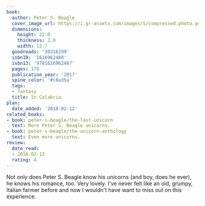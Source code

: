 ```yaml
---
book:
  author: Peter S. Beagle
  cover_image_url: https://i.gr-assets.com/images/S/compressed.photo.goodreads.com/books/1474818139l/30316199.jpg
  dimensions:
    height: 22.0
    thickness: 2.0
    width: 12.7
  goodreads: '30316199'
  isbn10: '1616962488'
  isbn13: '9781616962487'
  pages: 176
  publication_year: '2017'
  spine_color: '#c8a35a'
  tags:
  - fantasy
  title: In Calabria
plan:
  date_added: '2018-02-12'
related_books:
- book: peter-s-beagle/the-last-unicorn
  text: More Peter S. Beagle unicorns.
- book: peter-s-beagle/the-unicorn-anthology
  text: Even more unicorns.
review:
  date_read:
  - 2018-02-13
  rating: 4
---
```


Not only does Peter S. Beagle know his unicorns (and boy, does he ever), he knows his romance, too. Very lovely. I've
never felt like an old, grumpy, Italian farmer before and now I wouldn't have want to miss out on this experience.
